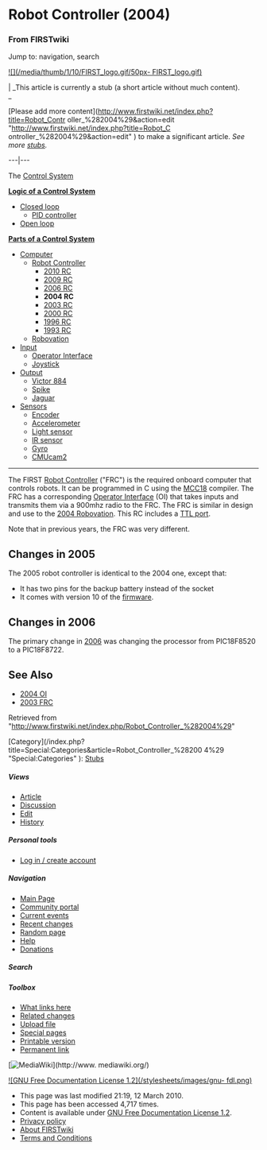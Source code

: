 
# Robot Controller (2004)

### From FIRSTwiki

Jump to: navigation, search

[![](/media/thumb/1/10/FIRST_logo.gif/50px-
FIRST_logo.gif)](/index.php/Image:FIRST_logo.gif "" )

|  _This article is currently a stub (a short article without much content).  
_

[Please add more content](http://www.firstwiki.net/index.php?title=Robot_Contr
oller_%282004%29&action=edit "http://www.firstwiki.net/index.php?title=Robot_C
ontroller_%282004%29&action=edit" ) to make a significant article. _See more
[stubs](/index.php/Special:Shortpages "Special:Shortpages" )._  
  
---|---  
  
  

The [Control System](/index.php/Control_system "Control system" )

**[Logic of a Control System](/index.php/Logic_of_a_control_system "Logic of a control system" )**

  * [Closed loop](/index.php/Closed_loop "Closed loop" )
    * [PID controller](/index.php/PID_controller "PID controller" )
  * [Open loop](/index.php/Open_loop "Open loop" )

**[Parts of a Control System](/index.php/Parts_of_a_control_system "Parts of a control system" )**

  * [Computer](/index.php/Computer "Computer" )
    * [Robot Controller](/index.php/Robot_Controller "Robot Controller" )
      * [2010 RC](/index.php/Robot_Controller_%282010%29 "Robot Controller \(2010\)" )
      * [2009 RC](/index.php/Robot_Controller_%282009%29 "Robot Controller \(2009\)" )
      * [2006 RC](/index.php/Robot_Controller_%282006%29 "Robot Controller \(2006\)" )
      * **2004 RC**
      * [2003 RC](/index.php/Robot_Controller_%282003%29 "Robot Controller \(2003\)" )
      * [2000 RC](/index.php/Robot_Controller_%282000%29 "Robot Controller \(2000\)" )
      * [1996 RC](/index.php?title=Robot_Controller_%281996%29&action=edit "Robot Controller \(1996\)" )
      * [1993 RC](/index.php?title=Robot_Controller_%281993%29&action=edit "Robot Controller \(1993\)" )
    * [Robovation](/index.php/Robovation "Robovation" )
  * [Input](/index.php/Input "Input" )
    * [Operator Interface](/index.php/Operator_Interface "Operator Interface" )
    * [Joystick](/index.php/Joystick "Joystick" )
  * [Output](/index.php/Output "Output" )
    * [Victor 884](/index.php/Victor_884 "Victor 884" )
    * [Spike](/index.php/Spike "Spike" )
    * [Jaguar](/index.php?title=Jaguar&action=edit "Jaguar" )
  * [Sensors](/index.php/Sensor "Sensor" )
    * [Encoder](/index.php/Encoder "Encoder" )
    * [Accelerometer](/index.php/Accelerometer "Accelerometer" )
    * [Light sensor](/index.php?title=Light_sensor&action=edit "Light sensor" )
    * [IR sensor](/index.php/IR_sensor "IR sensor" )
    * [Gyro](/index.php/Gyro "Gyro" )
    * [CMUcam2](/index.php/CMUcam2 "CMUcam2" )  
---  
  
The FIRST [Robot Controller](/index.php/Robot_Controller "Robot Controller" )
("FRC") is the required onboard computer that controls robots. It can be
programmed in C using the [MCC18](/index.php/MCC18 "MCC18" ) compiler. The FRC
has a corresponding [Operator Interface](/index.php/Operator_Interface
"Operator Interface" ) (OI) that takes inputs and transmits them via a 900mhz
radio to the FRC. The FRC is similar in design and use to the [2004
Robovation](/index.php/Robovation_%282004%29 "Robovation \(2004\)" ). This RC
includes a [TTL port](/index.php/TTL_port "TTL port" ).

Note that in previous years, the FRC was very different.


## Changes in 2005

The 2005 robot controller is identical to the 2004 one, except that:

  * It has two pins for the backup battery instead of the socket 
  * It comes with version 10 of the [firmware](/index.php?title=Firmware&action=edit "Firmware" ). 


## Changes in 2006

The primary change in
[2006](/index.php?title=Robot_controller_%282006%29&action=edit "Robot
controller \(2006\)" ) was changing the processor from PIC18F8520 to a
PIC18F8722.


## See Also

  * [2004 OI](/index.php?title=Operator_Interface_%282004%29&action=edit "Operator Interface \(2004\)" )
  * [2003 FRC](/index.php/Robot_Controller_%282003%29 "Robot Controller \(2003\)" )

Retrieved from
"<http://www.firstwiki.net/index.php/Robot_Controller_%282004%29>"

[Category](/index.php?title=Special:Categories&article=Robot_Controller_%28200
4%29 "Special:Categories" ): [Stubs](/index.php/Category:Stubs
"Category:Stubs" )

##### Views

  * [Article](/index.php/Robot_Controller_%282004%29)
  * [Discussion](/index.php?title=Talk:Robot_Controller_%282004%29&action=edit)
  * [Edit](/index.php?title=Robot_Controller_%282004%29&action=edit)
  * [History](/index.php?title=Robot_Controller_%282004%29&action=history)

##### Personal tools

  * [Log in / create account](/index.php?title=Special:Userlogin&returnto=Robot_Controller_\(2004\))

[](/index.php/Main_Page "Main Page" )

##### Navigation

  * [Main Page](/index.php/Main_Page)
  * [Community portal](/index.php/FIRSTwiki:Community_portal)
  * [Current events](/index.php/Current_events)
  * [Recent changes](/index.php/Special:Recentchanges)
  * [Random page](/index.php/Special:Random)
  * [Help](/index.php/FIRSTwiki:Help)
  * [Donations](/index.php/FIRSTwiki:Site_support)

##### Search



##### Toolbox

  * [What links here](/index.php/Special:Whatlinkshere/Robot_Controller_%282004%29)
  * [Related changes](/index.php/Special:Recentchangeslinked/Robot_Controller_%282004%29)
  * [Upload file](/index.php/Special:Upload)
  * [Special pages](/index.php/Special:Specialpages)
  * [Printable version](/index.php?title=Robot_Controller_%282004%29&printable=yes)
  * [Permanent link](/index.php?title=Robot_Controller_%282004%29&oldid=75459)

[![MediaWiki](/skins/common/images/poweredby_mediawiki_88x31.png)](http://www.
mediawiki.org/)

[![GNU Free Documentation License 1.2](/stylesheets/images/gnu-
fdl.png)](http://www.gnu.org/copyleft/fdl.html)

  * This page was last modified 21:19, 12 March 2010.
  * This page has been accessed 4,717 times.
  * Content is available under [GNU Free Documentation License 1.2](http://www.gnu.org/copyleft/fdl.html "http://www.gnu.org/copyleft/fdl.html" ).
  * [Privacy policy](/index.php/FIRSTwiki:Privacy_policy "FIRSTwiki:Privacy policy" )
  * [About FIRSTwiki](/index.php/FIRSTwiki:About "FIRSTwiki:About" )
  * [Terms and Conditions](/index.php/FIRSTwiki:Terms_and_conditions "FIRSTwiki:Terms and conditions" )

